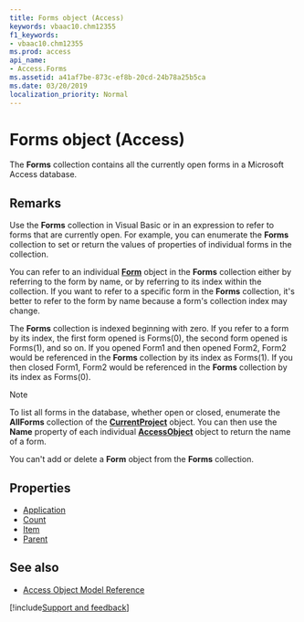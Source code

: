 ```yaml
---
title: Forms object (Access)
keywords: vbaac10.chm12355
f1_keywords:
- vbaac10.chm12355
ms.prod: access
api_name:
- Access.Forms
ms.assetid: a41af7be-873c-ef8b-20cd-24b78a25b5ca
ms.date: 03/20/2019
localization_priority: Normal
---
```



# Forms object (Access)

The **Forms** collection contains all the currently open forms in a Microsoft Access database.


## Remarks

Use the **Forms** collection in Visual Basic or in an expression to refer to forms that are currently open. For example, you can enumerate the **Forms** collection to set or return the values of properties of individual forms in the collection.

You can refer to an individual **[Form](access.form.md)** object in the **Forms** collection either by referring to the form by name, or by referring to its index within the collection. If you want to refer to a specific form in the **Forms** collection, it's better to refer to the form by name because a form's collection index may change.

The **Forms** collection is indexed beginning with zero. If you refer to a form by its index, the first form opened is Forms(0), the second form opened is Forms(1), and so on. If you opened Form1 and then opened Form2, Form2 would be referenced in the **Forms** collection by its index as Forms(1). If you then closed Form1, Form2 would be referenced in the **Forms** collection by its index as Forms(0).

> [!NOTE] 
> To list all forms in the database, whether open or closed, enumerate the **AllForms** collection of the **[CurrentProject](Access.CurrentProject.md)** object. You can then use the **Name** property of each individual **[AccessObject](Access.AccessObject.md)** object to return the name of a form.

You can't add or delete a **Form** object from the **Forms** collection.


## Properties

- [Application](Access.Forms.Application.md)
- [Count](Access.Forms.Count.md)
- [Item](Access.Forms.Item.md)
- [Parent](Access.Forms.Parent.md)

## See also

- [Access Object Model Reference](overview/Access/object-model.md)



[!include[Support and feedback](~/includes/feedback-boilerplate.md)]
